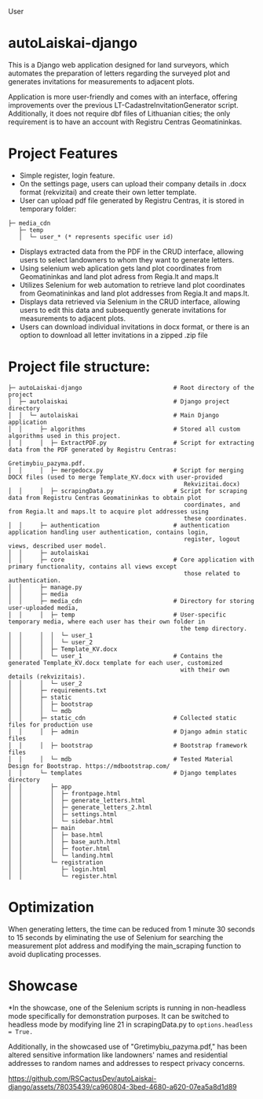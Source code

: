 User
# autoLaiskai-django
This is a Django web application designed for land surveyors, which automates the preparation of letters regarding the surveyed plot and generates invitations for measurements to adjacent plots. 

Application is more user-friendly and comes with an interface, offering improvements over the previous LT-CadastreInvitationGenerator script. Additionally, it does not require dbf files of Lithuanian cities; the only requirement is to have an account with Registru Centras Geomatininkas.
# Project Features
- Simple register, login feature. 
- On the settings page, users can upload their company details in .docx format (rekvizitai) and create their own letter template.
- User can upload pdf file generated by Registru Centras, it is stored in temporary folder: 
```
├─ media_cdn
   ├─ temp
   │  └─ user_* (* represents specific user id)
```
- Displays extracted data from the PDF in the CRUD interface, allowing users to select landowners to whom they want to generate letters.
- Using selenium web aplication gets land plot coordinates from Geomatininkas and land plot adress from Regia.lt and maps.lt
- Utilizes Selenium for web automation to retrieve land plot coordinates from Geomatininkas and land plot addresses from Regia.lt and maps.lt.
- Displays data retrieved via Selenium in the CRUD interface, allowing users to edit this data and subsequently generate invitations for measurements to adjacent plots.
- Users can download individual invitations in docx format, or there is an option to download all letter invitations in a zipped .zip file

# Project file structure:
```
├─ autoLaiskai-django                          # Root directory of the project
│  ├─ autolaiskai                              # Django project directory
│  │  └─ autolaiskai                           # Main Django application
│  │     ├─ algorithms                         # Stored all custom algorithms used in this project.
│  │     │  ├─ ExtractPDF.py                   # Script for extracting data from the PDF generated by Registru Centras:
                                                  Gretimybiu_pazyma.pdf.
│  │     │  ├─ mergedocx.py                    # Script for merging DOCX files (used to merge Template_KV.docx with user-provided
                                                  Rekvizitai.docx)
│  │     │  ├─ scrapingData.py                 # Script for scraping data from Registru Centras Geomatininkas to obtain plot
                                                  coordinates, and from Regia.lt and maps.lt to acquire plot addresses using
                                                  these coordinates.
│  │     ├─ authentication                     # authentication application handling user authentication, contains login,
                                                  register, logout views, described user model. 
│  │     ├─ autolaiskai
│  │     ├─ core                               # Core application with primary functionality, contains all views except
                                                  those related to authentication.
│  │     ├─ manage.py
│  │     ├─ media
│  │     ├─ media_cdn                          # Directory for storing user-uploaded media, 
│  │     │  ├─ temp                            # User-specific temporary media, where each user has their own folder in
                                                 the temp directory.
│  │     │  │  └─ user_1
│  │     │  │  └─ user_2
│  │     │  ├─ Template_KV.docx
│  │     │  └─ user_1                          # Contains the generated Template_KV.docx template for each user, customized
                                                 with their own details (rekvizitais).
│  │     │  └─ user_2  
│  │     ├─ requirements.txt
│  │     ├─ static
│  │     │  ├─ bootstrap
│  │     │  └─ mdb
│  │     ├─ static_cdn                         # Collected static files for production use            
│  │     │  ├─ admin                           # Django admin static files
│  │     │  ├─ bootstrap                       # Bootstrap framework files
│  │     │  └─ mdb                             # Tested Material Design for Bootstrap. https://mdbootstrap.com/
│  │     └─ templates                          # Django templates directory
│  │        ├─ app
│  │        │  ├─ frontpage.html
│  │        │  ├─ generate_letters.html
│  │        │  ├─ generate_letters_2.html
│  │        │  ├─ settings.html
│  │        │  └─ sidebar.html
│  │        ├─ main
│  │        │  ├─ base.html
│  │        │  ├─ base_auth.html
│  │        │  ├─ footer.html
│  │        │  └─ landing.html
│  │        └─ registration
│  │           ├─ login.html
│  │           └─ register.html
```
# Optimization
When generating letters, the time can be reduced from 1 minute 30 seconds to 15 seconds by eliminating the use of Selenium for searching the measurement plot address and modifying the main_scraping function to avoid duplicating processes.
# Showcase
*In the showcase, one of the Selenium scripts is running in non-headless mode specifically for demonstration purposes. It can be switched to headless mode by modifying line 21 in scrapingData.py to ```options.headless = True.```

Additionally, in the showcased use of "Gretimybiu_pazyma.pdf,"  has been altered sensitive information like landowners' names and residential addresses to random names and addresses to respect privacy concerns. 

https://github.com/RSCactusDev/autoLaiskai-django/assets/78035439/ca960804-3bed-4680-a620-07ea5a8d1d89

